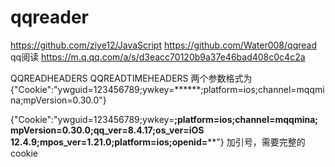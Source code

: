 # qqreader 
https://github.com/ziye12/JavaScript  https://github.com/Water008/qqread
qq阅读
https://m.q.qq.com/a/s/d3eacc70120b9a37e46bad408c0c4c2a

QQREADHEADERS QQREADTIMEHEADERS 两个参数格式为
{"Cookie":"ywguid=123456789;ywkey=******;platform=ios;channel=mqqmina;mpVersion=0.30.0"}

{"Cookie":"ywguid=123456789;ywkey=******;platform=ios;channel=mqqmina;mpVersion=0.30.0;qq_ver=8.4.17;os_ver=iOS 12.4.9;mpos_ver=1.21.0;platform=ios;openid=********"}
加引号，需要完整的cookie
